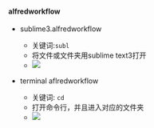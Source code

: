 #### alfredworkflow
* sublime3.alfredworkflow 
  * 关键词:`subl`
  * 将文件或文件夹用sublime text3打开
  * ![](https://img.alicdn.com/imgextra/i4/683489026/TB2T23xfFXXXXbeXpXXXXXXXXXX_!!683489026.png)

* terminal aflredworkflow
  * 关键词: `cd`
  * 打开命令行，并且进入对应的文件夹
  * ![](https://img.alicdn.com/imgextra/i2/683489026/TB2rPwZfFXXXXaLXXXXXXXXXXXX_!!683489026.png)